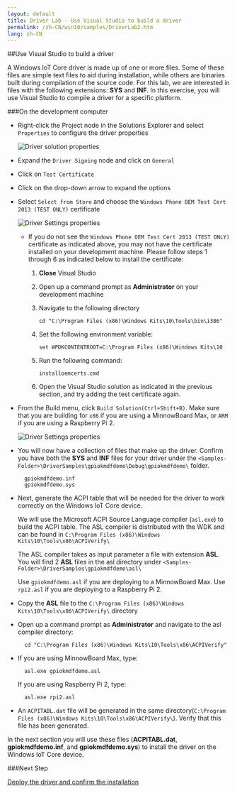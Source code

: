 ```yaml
---
layout: default
title: Driver Lab - Use Visual Studio to build a driver
permalink: /zh-CN/win10/samples/DriverLab2.htm
lang: zh-CN
---
```


##Use Visual Studio to build a driver

A Windows IoT Core driver is made up of one or more files.  Some of these files are simple text files to aid during installation, while others are binaries built during compilation of the source code.  For this lab, we are interested in files with the following extensions: **SYS** and **INF**. In this exercise, you will use Visual Studio to compile a driver for a specific platform.

###On the development computer

* Right-click the Project node in the Solutions Explorer and select `Properties` to configure the driver properties

    ![Driver solution properties]({{site.baseurl}}/images/DriverLab/sln-properties.png)

* Expand the `Driver Signing` node and click on `General`
* Click on `Test Certificate`
* Click on the drop-down arrow to expand the options
* Select `Select from Store` and choose the `Windows Phone OEM Test Cert 2013 (TEST ONLY)` certificate

    ![Driver Settings properties]({{site.baseurl}}/images/DriverLab/driver-signing-properties.png)


	* If you do not see the `Windows Phone OEM Test Cert 2013 (TEST ONLY)` certificate as indicated above, you may not have the certificate installed on your development machine.  Please follow steps 1 through 6 as indicated below to install the certificate:

		1.  **Close** Visual Studio

		2.  Open up a command prompt as **Administrator** on your development machine

		3.  Navigate to the following directory

				cd "C:\Program Files (x86)\Windows Kits\10\Tools\bin\i386"

		4.  Set the following environment variable:

				set WPDKCONTENTROOT=C:\Program Files (x86)\Windows Kits\10

		5.  Run the following command:

				installoemcerts.cmd

		6.  Open the Visual Studio solution as indicated in the previous section, and try adding the test certificate again.

* From the Build menu, click `Build Solution(Ctrl+Shift+B)`. Make sure that you are building for `x86` if you are using a MinnowBoard Max, or `ARM` if you are using a Raspberry Pi 2.

    ![Driver Settings properties]({{site.baseurl}}/images/DriverLab/driver-build-option.png)

* You will now have a collection of files that make up the driver. Confirm you have both the **SYS** and **INF** files for your driver under the `<Samples-Folder>\DriverSamples\gpiokmdfdemo\Debug\gpiokmdfdemo\` folder.

        gpiokmdfdemo.inf
        gpiokmdfdemo.sys

* Next, generate the ACPI table that will be needed for the driver to work correctly on the Windows IoT Core device.

    We will use the Microsoft ACPI Source Language compiler (`asl.exe`) to build the ACPI table.  The ASL compiler is distributed with the WDK and can be found in `C:\Program Files (x86)\Windows Kits\10\Tools\x86\ACPIVerify\`

    The ASL compiler takes as input parameter a file with extension **ASL**.  You will find 2 **ASL** files in the asl directory under `<Samples-Folder>\DriverSamples\gpiokmdfdemo\asl\`

    Use `gpiokmdfdemo.asl` if you are deploying to a MinnowBoard Max.  Use `rpi2.asl` if you are deploying to a Raspberry Pi 2.

* Copy the **ASL** file to the `C:\Program Files (x86)\Windows Kits\10\Tools\x86\ACPIVerify\` directory

* Open up a command prompt as **Administrator** and navigate to the asl compiler directory:

        cd "C:\Program Files (x86)\Windows Kits\10\Tools\x86\ACPIVerify"

* If you are using MinnowBoard Max, type:

        asl.exe gpiokmdfdemo.asl

    If you are using Raspberry Pi 2, type:

        asl.exe rpi2.asl

* An `ACPITABL.dat` file will be generated in the same directory(`C:\Program Files (x86)\Windows Kits\10\Tools\x86\ACPIVerify\`). Verify that this file has been generated.

In the next section you will use these files (**ACPITABL.dat**, **gpiokmdfdemo.inf**, and **gpiokmdfdemo.sys**) to install the driver on the Windows IoT Core device.

###Next Step

[Deploy the driver and confirm the installation]({{site.baseurl}}/{{page.lang}}/win10/samples/DriverLab3.htm)

